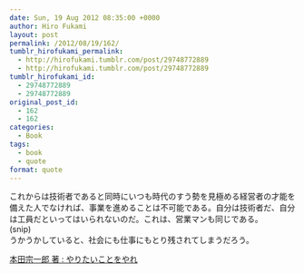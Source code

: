 ```yaml
---
date: Sun, 19 Aug 2012 08:35:00 +0000
author: Hiro Fukami
layout: post
permalink: /2012/08/19/162/
tumblr_hirofukami_permalink:
  - http://hirofukami.tumblr.com/post/29748772889
  - http://hirofukami.tumblr.com/post/29748772889
tumblr_hirofukami_id:
  - 29748772889
  - 29748772889
original_post_id:
  - 162
  - 162
categories:
  - Book
tags:
  - book
  - quote
format: quote
---
```

これからは技術者であると同時にいつも時代のすう勢を見極める経営者の才能を備えた人でなければ、事業を進めることは不可能である。自分は技術者だ、自分は工員だといってはいられないのだ。これは、営業マンも同じである。  
(snip)  
うかうかしていると、社会にも仕事にもとり残されてしまうだろう。

<a href="http://www.amazon.co.jp/gp/product/4569641881/ref=as_li_tf_tl?ie=UTF8&camp=247&creative=1211&creativeASIN=4569641881&linkCode=as2&tag=dsea-22" target="_blank">本田宗一郎 著&#160;: やりたいことをやれ</a><img src="http://www.assoc-amazon.jp/e/ir?t=dsea-22&l=as2&o=9&a=4569641881" width="1" height="1" border="0" alt="" style="border:none!important;margin:0!important;" />